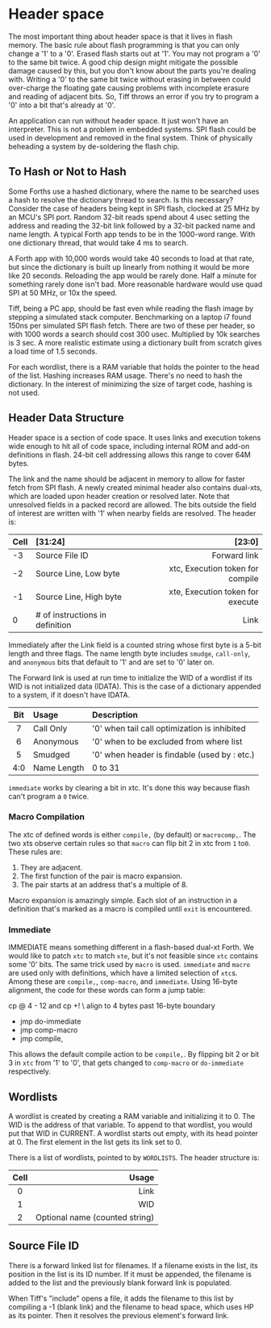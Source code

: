 # Header space

The most important thing about header space is that it lives in flash memory. The basic rule about flash programming is that you can only change a '1' to a '0'. Erased flash starts out at '1'. You may not program a '0' to the same bit twice. A good chip design might mitigate the possible damage caused by this, but you don't know about the parts you're dealing with. Writing a '0' to the same bit twice without erasing in between could over-charge the floating gate causing problems with incomplete erasure and reading of adjacent bits. So, Tiff throws an error if you try to program a '0' into a bit that's already at '0'.

An application can run without header space. It just won't have an interpreter. This is not a problem in embedded systems. SPI flash could be used in development and removed in the final system. Think of physically beheading a system by de-soldering the flash chip.

## To Hash or Not to Hash

Some Forths use a hashed dictionary, where the name to be searched uses a hash to resolve the dictionary thread to search. Is this necessary? Consider the case of headers being kept in SPI flash, clocked at 25 MHz by an MCU's SPI port. Random 32-bit reads spend about 4 usec setting the address and reading the 32-bit link followed by a 32-bit packed name and name length. A typical Forth app tends to be in the 1000-word range. With one dictionary thread, that would take 4 ms to search.

A Forth app with 10,000 words would take 40 seconds to load at that rate, but since the dictionary is built up linearly from nothing it would be more like 20 seconds. Reloading the app would be rarely done. Half a minute for something rarely done isn't bad. More reasonable hardware would use quad SPI at 50 MHz, or 10x the speed.

Tiff, being a PC app, should be fast even while reading the flash image by stepping a simulated stack computer. Benchmarking on a laptop i7 found 150ns per simulated SPI flash fetch. There are two of these per header, so with 1000 words a search should cost 300 usec. Multiplied by 10k searches is 3 sec. A more realistic estimate using a dictionary built from scratch gives a load time of 1.5 seconds.

For each wordlist, there is a RAM variable that holds the pointer to the head of the list. Hashing increases RAM usage. There's no need to hash the dictionary. In the interest of minimizing the size of target code, hashing is not used.

## Header Data Structure

Header space is a section of code space. It uses links and execution tokens wide enough to hit all of code space, including internal ROM and add-on definitions in flash. 24-bit cell addressing allows this range to cover 64M bytes.

The link and the name should be adjacent in memory to allow for faster fetch from SPI flash. A newly created minimal header also contains dual-xts, which are loaded upon header creation or resolved later. Note that unresolved fields in a packed record are allowed. The bits outside the field of interest are written with '1' when nearby fields are resolved. The header is:

| Cell | \[31:24\]                        | \[23:0\]                           |
| ---- |:---------------------------------| ----------------------------------:|
| -3   | Source File ID                   | Forward link                       |
| -2   | Source Line, Low byte            | xtc, Execution token for compile   |
| -1   | Source Line, High byte           | xte, Execution token for execute   |
| 0    | # of instructions in definition  | Link                               |

Immediately after the Link field is a counted string whose first byte is a 5-bit length and three flags.
The name length byte includes `smudge`, `call-only`, and `anonymous` bits that default to '1' and are set to '0' later on.

The Forward link is used at run time to initialize the WID of a wordlist if its WID is not initialized data (IDATA).
This is the case of a dictionary appended to a system, if it doesn't have IDATA.

| Bit | Usage       | Description                                  |
|:---:|:------------|:---------------------------------------------|
| 7   | Call Only   | '0' when tail call optimization is inhibited |
| 6   | Anonymous   | '0' when to be excluded from where list      |
| 5   | Smudged     | '0' when header is findable (used by : etc.) |
| 4:0 | Name Length | 0 to 31                                      |


`immediate` works by clearing a bit in xtc. It's done this way because flash can't program a `0` twice.

### Macro Compilation

The xtc of defined words is either `compile,` (by default) or `macrocomp,`. The two xts observe certain rules so that `macro` can flip bit 2 in xtc from `1` to`0`. These rules are:

1. They are adjacent.
2. The first function of the pair is macro expansion.
3. The pair starts at an address that's a multiple of 8.

Macro expansion is amazingly simple. Each slot of an instruction in a definition that's marked as a macro is compiled until `exit` is encountered.

### Immediate

IMMEDIATE means something different in a flash-based dual-xt Forth. We would like to patch `xtc` to match `xte`, but it's not feasible since `xtc` contains some '0' bits. The same trick used by `macro` is used. `immediate` and `macro` are used only with definitions, which have a limited selection of `xtc`s. Among these are `compile,`,  `comp-macro`, and `immediate`. Using 16-byte alignment, the code for these words can form a jump table:

cp @ 4 - 12 and  cp +!  \ align to 4 bytes past 16-byte boundary

- jmp do-immediate
- jmp comp-macro
- jmp compile,

This allows the default compile action to be `compile,`. By flipping bit 2 or bit 3 in `xtc` from '1' to '0', that gets changed to `comp-macro` or `do-immediate` respectively.

## Wordlists

A wordlist is created by creating a RAM variable and initializing it to 0. The WID is the address of that variable. To append to that wordlist, you would put that WID in CURRENT. A wordlist starts out empty, with its head pointer at 0. The first element in the list gets its link set to 0.

There is a list of wordlists, pointed to by `WORDLISTS`. The header structure is:

| Cell | Usage                          |
|:----:|-------------------------------:|
| 0    | Link                           |
| 1    | WID                            |
| 2    | Optional name (counted string) |

## Source File ID

There is a forward linked list for filenames. If a filename exists in the list, its position in the list is its ID number. If it must be appended, the filename is added to the list and the previously blank forward link is populated.

When Tiff's "include" opens a file, it adds the filename to this list by compiling a -1 (blank link) and the filename to head space, which uses HP as its pointer. Then it resolves the previous element's forward link.


